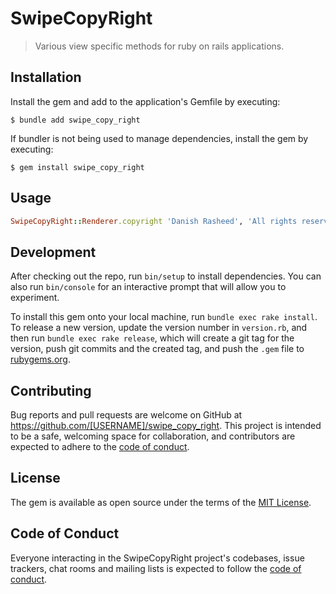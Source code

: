 # SwipeCopyRight

> Various view specific methods for ruby on rails applications.

## Installation

Install the gem and add to the application's Gemfile by executing:

    $ bundle add swipe_copy_right

If bundler is not being used to manage dependencies, install the gem by executing:

    $ gem install swipe_copy_right

## Usage

```ruby
SwipeCopyRight::Renderer.copyright 'Danish Rasheed', 'All rights reserved'
```

## Development

After checking out the repo, run `bin/setup` to install dependencies. You can also run `bin/console` for an interactive prompt that will allow you to experiment.

To install this gem onto your local machine, run `bundle exec rake install`. To release a new version, update the version number in `version.rb`, and then run `bundle exec rake release`, which will create a git tag for the version, push git commits and the created tag, and push the `.gem` file to [rubygems.org](https://rubygems.org).

## Contributing

Bug reports and pull requests are welcome on GitHub at https://github.com/[USERNAME]/swipe_copy_right. This project is intended to be a safe, welcoming space for collaboration, and contributors are expected to adhere to the [code of conduct](https://github.com/[USERNAME]/swipe_copy_right/blob/master/CODE_OF_CONDUCT.md).

## License

The gem is available as open source under the terms of the [MIT License](https://opensource.org/licenses/MIT).

## Code of Conduct

Everyone interacting in the SwipeCopyRight project's codebases, issue trackers, chat rooms and mailing lists is expected to follow the [code of conduct](https://github.com/[USERNAME]/swipe_copy_right/blob/master/CODE_OF_CONDUCT.md).
